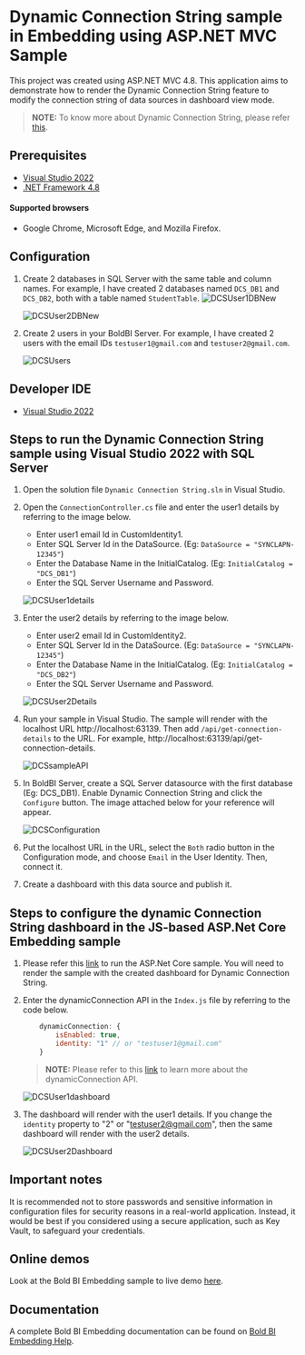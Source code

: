 # Dynamic Connection String sample in Embedding using ASP.NET MVC Sample

This project was created using ASP.NET MVC 4.8. This application aims to demonstrate how to render the Dynamic Connection String feature to modify the connection string of data sources in dashboard view mode.

> **NOTE:** To know more about Dynamic Connection String, please refer [this](https://help.boldbi.com/embedding-options/iframe-embedding/dynamic-connection-string/).

## Prerequisites

 * [Visual Studio 2022](https://visualstudio.microsoft.com/downloads/)
 * [.NET Framework 4.8](https://dotnet.microsoft.com/en-us/download/dotnet-framework)

#### Supported browsers
  
  * Google Chrome, Microsoft Edge, and Mozilla Firefox.

## Configuration

 1. Create 2 databases in SQL Server with the same table and column names. For example, I have created 2 databases named `DCS_DB1` and `DCS_DB2`, both with a table named `StudentTable`.
    ![DCSUser1DBNew](https://github.com/boldbi/samples/assets/129487075/58d8fdfc-e962-45b4-91a1-d53794765ae3)

    ![DCSUser2DBNew](https://github.com/boldbi/samples/assets/129487075/f5ff056f-fbb5-4315-93ca-01c67272fcda)

 3. Create 2 users in your BoldBI Server. For example, I have created 2 users with the email IDs `testuser1@gmail.com` and `testuser2@gmail.com`.

    ![DCSUsers](https://github.com/boldbi/samples/assets/129487075/14723d13-a070-4008-8a62-76ffbe521445)

## Developer IDE

 * [Visual Studio 2022](https://visualstudio.microsoft.com/downloads/)

## Steps to run the Dynamic Connection String sample using Visual Studio 2022 with SQL Server

 1. Open the solution file `Dynamic Connection String.sln` in Visual Studio.

 2. Open the `ConnectionController.cs` file and enter the user1 details by referring to the image below.
    * Enter user1 email Id in CustomIdentity1.
    * Enter SQL Server Id in the DataSource. (Eg: `DataSource = "SYNCLAPN-12345"`)
    * Enter the Database Name in the InitialCatalog. (Eg: `InitialCatalog = "DCS_DB1"`)
    * Enter the SQL Server Username and Password.

    ![DCSUser1details](https://github.com/boldbi/samples/assets/129487075/5bb92c31-82d2-4090-8b47-fb17716ec8e7)

 3. Enter the user2 details by referring to the image below.
    * Enter user2 email Id in CustomIdentity2.
    * Enter SQL Server Id in the DataSource. (Eg: `DataSource = "SYNCLAPN-12345"`)
    * Enter the Database Name in the InitialCatalog. (Eg: `InitialCatalog = "DCS_DB2"`)
    * Enter the SQL Server Username and Password.

    ![DCSUser2Details](https://github.com/boldbi/samples/assets/129487075/c13a4941-9a14-4844-8886-a74884afca0d)

 4. Run your sample in Visual Studio. The sample will render with the localhost URL http://localhost:63139.  Then add `/api/get-connection-details` to the URL. For example,  http://localhost:63139/api/get-connection-details.

    ![DCSsampleAPI](https://github.com/boldbi/samples/assets/129487075/54c6f23c-35cc-4dc4-8630-b2d4e1241e2f)

 5. In BoldBI Server, create a SQL Server datasource with the first database (Eg: DCS_DB1). Enable Dynamic Connection String and click the `Configure` button. The image attached below for your reference will appear.

    ![DCSConfiguration](https://github.com/boldbi/samples/assets/129487075/c3a42be1-6aeb-47df-8701-d7c35c46d75d)

 6. Put the localhost URL in the URL, select the `Both` radio button in the Configuration mode, and choose `Email` in the User Identity. Then, connect it.​​​​​​​

 7. Create a dashboard with this data source and publish it.

## Steps to configure the dynamic Connection String dashboard in the JS-based ASP.Net Core Embedding sample

 1. Please refer this [link](https://github.com/boldbi/aspnet-core-sample) to run the ASP.Net Core sample. You will need to render the sample with the created dashboard for Dynamic Connection String.

 2. Enter the dynamicConnection API in the `Index.js` file by referring to the code below.
    ```js
        dynamicConnection: {
            isEnabled: true,
            identity: "1" // or "testuser1@gmail.com"
        }
    ```
    > **NOTE:** Please refer to this [link](https://help.boldbi.com/embedding-options/embedding-sdk/embedding-api-reference/members/#dynamicconnection) to learn more about the dynamicConnection API.

    ![DCSUser1dashboard](https://github.com/boldbi/samples/assets/129487075/1ada2978-1a0b-4d86-af26-93ac5beb08d4)

 3. The dashboard will render with the user1 details. If you change the `identity` property to "2" or "testuser2@gmail.com", then the same dashboard will render with the user2 details.

    ![DCSUser2Dashboard](https://github.com/boldbi/samples/assets/129487075/6d580486-6707-43a4-9189-6b71fe2caed7)

 ## Important notes

It is recommended not to store passwords and sensitive information in configuration files for security reasons in a real-world application. Instead, it would be best if you considered using a secure application, such as Key Vault, to safeguard your credentials.

## Online demos

Look at the Bold BI Embedding sample to live demo [here](https://samples.boldbi.com/embed).

## Documentation

A complete Bold BI Embedding documentation can be found on [Bold BI Embedding Help](https://help.boldbi.com/embedded-bi/javascript-based/).
